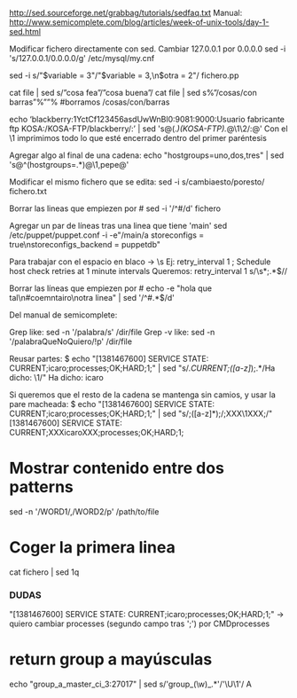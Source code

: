 http://sed.sourceforge.net/grabbag/tutorials/sedfaq.txt
Manual: http://www.semicomplete.com/blog/articles/week-of-unix-tools/day-1-sed.html

Modificar fichero directamente con sed. Cambiar 127.0.0.1 por 0.0.0.0
sed -i 's/127.0.0.1/0.0.0.0/g' /etc/mysql/my.cnf

sed -i s/"\$variable = 3"/"\$variable = 3,\n\$otra = 2"/ fichero.pp


cat file | sed s/”cosa fea”/”cosa buena”/
cat file | sed s%”/cosas/con barras”%””%  #borramos /cosas/con/barras

echo ‘blackberry:$1$YctCf123456asdUwWnBl0:9081:9000:Usuario fabricante ftp KOSA:/KOSA-FTP/blackberry/:’ | sed 's@\(.*\)\(KOSA-FTP\).*@\1\2\/:@'
Con el \1 imprimimos todo lo que esté encerrado dentro del primer paréntesis


Agregar algo al final de una cadena:
echo "hostgroups=uno,dos,tres" | sed 's@\^(hostgroups=.*\)@\1,pepe@'


Modificar el mismo fichero que se edita:
sed -i s/cambiaesto/poresto/ fichero.txt

Borrar las lineas que empiezen por #
sed -i '/^#/d' fichero

Agregar un par de líneas tras una linea que tiene 'main'
sed /etc/puppet/puppet.conf -i -e"/main/a storeconfigs = true\nstoreconfigs_backend = puppetdb"


Para trabajar con el espacio en blaco -> \s
Ej:
retry_interval                  1               ; Schedule host check retries at 1 minute intervals
Queremos:
retry_interval                  1
s/\s*;.*$//


Borrar las líneas que empiezen por #
echo -e "hola que tal\n#coemntairo\notra linea" | sed '/^#.*$/d'


Del manual de semicomplete:

Grep like: sed -n '/palabra/s' /dir/file
Grep -v like: sed -n '/palabraQueNoQuiero/!p' /dir/file

Reusar partes:
$ echo "[1381467600] SERVICE STATE: CURRENT;icaro;processes;OK;HARD;1;" | sed "s/.*CURRENT;\([a-z]*\);.*/Ha dicho: \1/"
Ha dicho: icaro

Si queremos que el resto de la cadena se mantenga sin camios, y usar la pare macheada:
$ echo "[1381467600] SERVICE STATE: CURRENT;icaro;processes;OK;HARD;1;" | sed "s/;\([a-z]*\);/;XXX\1XXX;/"
[1381467600] SERVICE STATE: CURRENT;XXXicaroXXX;processes;OK;HARD;1;


# Mostrar contenido entre dos patterns
sed -n '/WORD1/,/WORD2/p' /path/to/file

# Coger la primera linea
cat fichero | sed 1q



### DUDAS ###
"[1381467600] SERVICE STATE: CURRENT;icaro;processes;OK;HARD;1;" -> quiero cambiar processes (segundo campo tras ';') por CMDprocesses



# return group a mayúsculas
echo "group_a_master_ci_3:27017" | sed s/'group_\(\w\)_.*'/'\U\1'/
A
